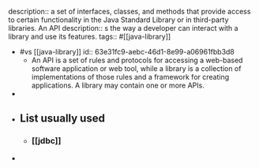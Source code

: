 description:: a set of interfaces, classes, and methods that provide access to certain functionality in the Java Standard Library or in third-party libraries. An API description:: s the way a developer can interact with a library and use its features.
tags:: #[[java-library]]

  - #vs [[java-library]]
    id:: 63e31fc9-aebc-46d1-8e99-a06961fbb3d8
    - An API is a set of rules and protocols for accessing a web-based software application or web tool, while a library is a collection of implementations of those rules and a framework for creating applications. A library may contain one or more APIs.
  -
- ## List usually used
  - ### [[jdbc]]
-